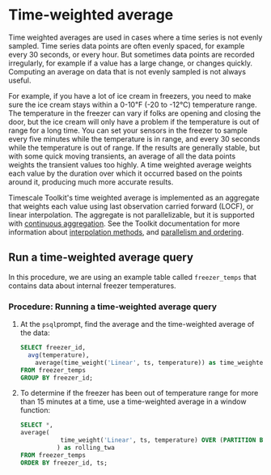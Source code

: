 # Time-weighted average
Time weighted averages are used in cases where a time series is not evenly
sampled. Time series data points are often evenly spaced, for example every 30
seconds, or every hour. But sometimes data points are recorded irregularly, for
example if a value has a large change, or changes quickly. Computing an average
on data that is not evenly sampled is not always useful.

For example, if you have a lot of ice cream in freezers, you need to make sure
the ice cream stays within a 0-10℉ (-20 to -12℃) temperature range. The
temperature in the freezer can vary if folks are opening and closing the door,
but the ice cream will only have a problem if the temperature is out of range
for a long time. You can set your sensors in the freezer to sample every five
minutes while the temperature is in range, and every 30 seconds while the
temperature is out of range. If the results are generally stable, but with some
quick moving transients, an average of all the data points weights the transient
values too highly. A time weighted average weights each value by the duration
over which it occurred based on the points around it, producing much more
accurate results.

Timescale Toolkit's time weighted average is implemented as an aggregate that
weights each value using last observation carried forward (LOCF), or linear
interpolation. The aggregate is not parallelizable, but it is supported with
[continuous aggregation][caggs]. See the Toolkit documentation for more
information about [interpolation methods][gh-interpolation],
and [parallelism and ordering][gh-parallelism].


## Run a time-weighted average query
In this procedure, we are using an example table called `freezer_temps` that contains data about internal freezer temperatures.

### Procedure: Running a time-weighted average query
1.  At the `psql`prompt, find the average and the time-weighted average of the data:
    ```sql
    SELECT freezer_id,
      avg(temperature),
	    average(time_weight('Linear', ts, temperature)) as time_weighted_average
    FROM freezer_temps
    GROUP BY freezer_id;
    ```
1.  To determine if the freezer has been out of temperature range for more than 15 minutes at a time, use a time-weighted average in a window function:
    ```sql
    SELECT *,
    average(
	           time_weight('Linear', ts, temperature) OVER (PARTITION BY freezer_id ORDER BY ts RANGE  '15 minutes'::interval PRECEDING )
	          ) as rolling_twa
    FROM freezer_temps
    ORDER BY freezer_id, ts;
    ```


[caggs]: /how-to-guides/continuous-aggregates
[gh-interpolation]: https://github.com/timescale/timescale-analytics/blob/main/docs/time_weighted_average.md#interpolation-methods-details
[gh-parallelism]: https://github.com/timescale/timescale-analytics/blob/main/docs/time_weighted_average.md#notes-on-parallelism-and-ordering
